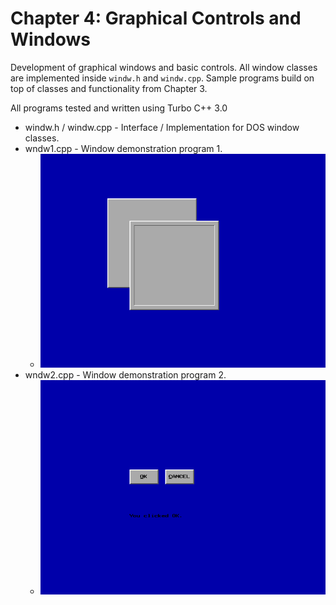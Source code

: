 # Chapter 4: Graphical Controls and Windows

Development of graphical windows and basic controls. All window classes are
implemented inside `windw.h` and `windw.cpp`. Sample programs build on top
of classes and functionality from Chapter 3.

All programs tested and written using Turbo C++ 3.0

* windw.h / windw.cpp - Interface / Implementation for DOS window classes.
* wndw1.cpp - Window demonstration program 1.
  * ![wndw1](img/wndw1_000.png)
* wndw2.cpp - Window demonstration program 2.
  * ![wndw1](img/wndw2_000.png)

